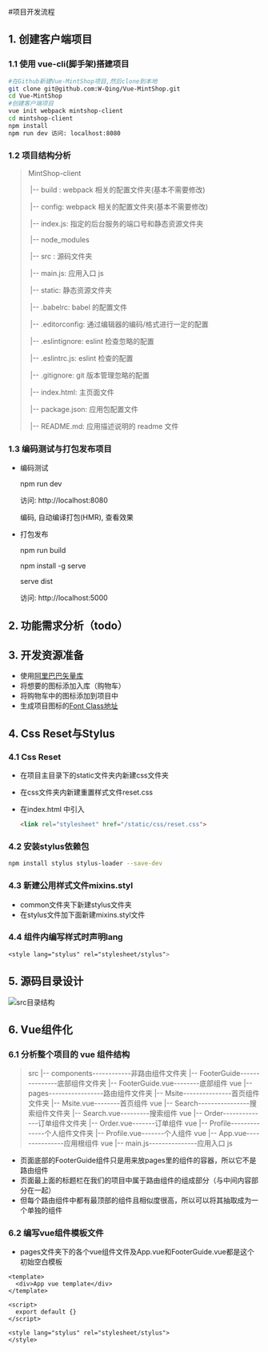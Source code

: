 #项目开发流程

## 1. 创建客户端项目

###  1.1 使用 vue-cli(脚手架)搭建项目 

```bash
#在Github新建Vue-MintShop项目,然后clone到本地
git clone git@github.com:W-Qing/Vue-MintShop.git
cd Vue-MintShop
#创建客户端项目
vue init webpack mintshop-client
cd mintshop-client
npm install
npm run dev 访问: localhost:8080
```

### 1.2 项目结构分析 

> MintShop-client
>
> ​	|-- build : webpack 相关的配置文件夹(基本不需要修改) 
>
> ​	|-- config: webpack 相关的配置文件夹(基本不需要修改)
>
> ​	|-- index.js: 指定的后台服务的端口号和静态资源文件夹 
>
> ​	|-- node_modules 
>
> ​	|-- src : 源码文件夹 
>
> ​	|-- main.js: 应用入口 js
>
> ​	|-- static: 静态资源文件夹
>
> ​	|-- .babelrc: babel 的配置文件 
>
> ​	|-- .editorconfig: 通过编辑器的编码/格式进行一定的配置 
>
> ​	|-- .eslintignore: eslint 检查忽略的配置
>
> ​	|-- .eslintrc.js: eslint 检查的配置 
>
> ​	|-- .gitignore: git 版本管理忽略的配置 
>
> ​	|-- index.html: 主页面文件
>
> ​	|-- package.json: 应用包配置文件
>
> ​	|-- README.md: 应用描述说明的 readme 文件 

### 1.3 编码测试与打包发布项目  

- 编码测试 

  npm run dev 

  访问: http://localhost:8080 

  编码, 自动编译打包(HMR), 查看效果 

- 打包发布 

  npm run build 

  npm install -g serve 

  serve dist

  访问: http://localhost:5000  

## 2. 功能需求分析（todo）

## 3. 开发资源准备
- 使用[阿里巴巴矢量库]( http://www.iconfont.cn/)
- 将想要的图标添加入库（购物车） 
- 将购物车中的图标添加到项目中 
- 生成项目图标的[Font Class地址](//at.alicdn.com/t/font_726904_rwoi76wohhq.css)

## 4. Css Reset与Stylus

### 4.1 Css Reset

- 在项目主目录下的static文件夹内新建css文件夹

- 在css文件夹内新建重置样式文件reset.css 

- 在index.html 中引入 

  ```html
  <link rel="stylesheet" href="/static/css/reset.css">
  ```

### 4.2 安装stylus依赖包

```bash
npm install stylus stylus-loader --save-dev
```

### 4.3 新建公用样式文件mixins.styl 

- common文件夹下新建stylus文件夹
- 在stylus文件加下面新建mixins.styl文件

### 4.4 组件内编写样式时声明lang

```css
<style lang="stylus" rel="stylesheet/stylus">
```

## 5. 源码目录设计

![src目录结构](http://owoccema2.bkt.clouddn.com/Readme/vue/mintshop.png)

## 6. Vue组件化

### 6.1 分析整个项目的 vue 组件结构 

> src 
>		|-- components------------非路由组件文件夹 
>			|-- FooterGuide---------------底部组件文件夹 
>				|-- FooterGuide.vue--------底部组件 vue 
>		|-- pages-----------------路由组件文件夹 
>			|-- Msite---------------首页组件文件夹 
>				|-- Msite.vue--------首页组件 vue 
>			|-- Search----------------搜索组件文件夹 
>				|-- Search.vue---------搜索组件 vue 
>			|-- Order--------------订单组件文件夹 
>				|-- Order.vue-------订单组件 vue 
>			|-- Profile--------------个人组件文件夹 
>				|-- Profile.vue-------个人组件 vue 
>		|-- App.vue---------------应用根组件 vue 
>		|-- main.js---------------应用入口 js 

- 页面底部的FooterGuide组件只是用来放pages里的组件的容器，所以它不是路由组件
- 页面最上面的标题栏在我们的项目中属于路由组件的组成部分（与中间内容部分在一起）
- 但每个路由组件中都有最顶部的组件且相似度很高，所以可以将其抽取成为一个单独的组件

### 6.2 编写vue组件模板文件

- pages文件夹下的各个vue组件文件及App.vue和FooterGuide.vue都是这个初始空白模板

```vue
<template>
  <div>App vue template</div>
</template>

<script>
  export default {}
</script>

<style lang="stylus" rel="stylesheet/stylus">
</style>
```

